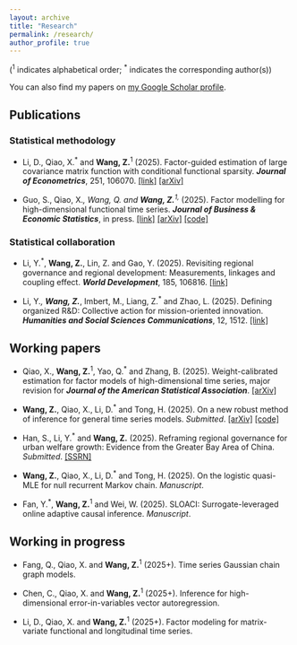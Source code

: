 ```yaml
---
layout: archive
title: "Research"
permalink: /research/
author_profile: true
---
```

(<sup>1</sup> indicates alphabetical order; <sup>*</sup> indicates the corresponding author(s))

You can also find my papers on [my Google Scholar profile](https://scholar.google.com/citations?user=W-gAOSoAAAAJ&hl=zh-CN).

## Publications

### Statistical methodology

- Li, D., Qiao, X.<sup>*</sup> and **Wang, Z.**<sup>1</sup> (2025). Factor-guided estimation of large covariance matrix function with conditional functional sparsity. **_Journal of Econometrics_**, 251, 106070. [[link]](https://doi.org/10.1016/j.jeconom.2025.106070) [[arXiv]](https://arxiv.org/abs/2311.02450)

- Guo, S., Qiao, X.<sup>*</sup>, Wang, Q. and **Wang, Z.**<sup>1,*</sup> (2025). Factor modelling for high-dimensional functional time series. **_Journal of Business & Economic Statistics_**, in press. [[link]](https://doi.org/10.1080/07350015.2025.2505493) [[arXiv]](https://arxiv.org/abs/2112.13651) [[code]](https://github.com/qswangstat/FMHDFTS)


### Statistical collaboration

- Li, Y.<sup>*</sup>, **Wang, Z.**, Lin, Z. and Gao, Y. (2025). Revisiting regional governance and regional development: Measurements, linkages and coupling effect. **_World Development_**, 185, 106816. [[link]](https://doi.org/10.1016/j.worlddev.2024.106816)

- Li, Y.<sup>*</sup>, **Wang, Z.**<sup>*</sup>, Imbert, M., Liang, Z.<sup>*</sup> and Zhao, L. (2025). Defining organized R&D: Collective action for mission-oriented innovation. **_Humanities and Social Sciences Communications_**, 12, 1512. [[link]](https://www.nature.com/articles/s41599-025-05795-8)


## Working papers

- Qiao, X., **Wang, Z.**<sup>1</sup>, Yao, Q.<sup>*</sup> and Zhang, B. (2025). Weight-calibrated estimation for factor models of high-dimensional time series, major revision for **_Journal of the American Statistical Association_**. [[arXiv]](https://arxiv.org/abs/2505.01357)

- **Wang, Z.**, Qiao, X., Li, D.<sup>*</sup> and Tong, H. (2025). On a new robust method of inference for general time series models. _Submitted_. [[arXiv]](https://arxiv.org/abs/2503.08655) [[code]](https://github.com/wangzh-stat/TSQMLE)

- Han, S., Li, Y.<sup>*</sup> and **Wang, Z.** (2025). Reframing regional governance for urban welfare growth: Evidence from the Greater Bay Area of China. _Submitted_. [[SSRN]](http://dx.doi.org/10.2139/ssrn.5405016)

- **Wang, Z.**, Qiao, X., Li, D.<sup>*</sup> and Tong, H. (2025). On the logistic quasi-MLE for null recurrent Markov chain. _Manuscript_.

- Fan, Y.<sup>*</sup>, **Wang, Z.**<sup>1</sup> and Wei, W. (2025). SLOACI: Surrogate-leveraged online adaptive causal inference. _Manuscript_.


## Working in progress

- Fang, Q., Qiao, X. and **Wang, Z.**<sup>1</sup> (2025+). Time series Gaussian chain graph models.

- Chen, C., Qiao, X. and **Wang, Z.**<sup>1</sup> (2025+). Inference for high-dimensional error-in-variables vector autoregression.

- Li, D., Qiao, X. and **Wang, Z.**<sup>1</sup> (2025+). Factor modeling for matrix-variate functional and longitudinal time series.
